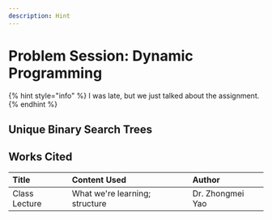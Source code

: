 ```yaml
---
description: Hint
---
```


# Problem Session: Dynamic Programming

{% hint style="info" %}
I was late, but we just talked about the assignment.
{% endhint %}

## Unique Binary Search Trees



 

## Works Cited

| Title | Content Used | Author |
| :--- | :--- | :--- |
| Class Lecture | What we're learning; structure | Dr. Zhongmei Yao |

